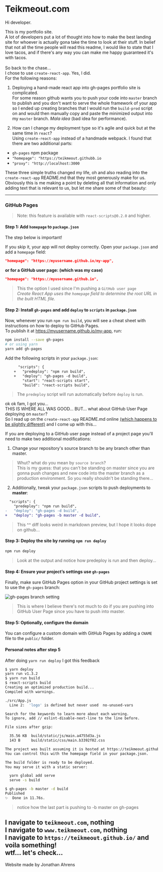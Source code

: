 # Teikmeout.com
Hi developer.

This is my portfolio site.  
A lot of developers put a lot of thought into how to make the best landing site for whoever is actually gona take the time to look at their stuff.
In belief that not all the time people will read this readme, I would like to state that I love tacos, and if there's any way you can make me happy guaranteed it's with tacos.<br/>
<br/>
So back to the chase...  
I chose to use `create-react-app`. Yes, I did.  
For the following reasons:  
1. Deploying a hand-made react app into gh-pages portfolio site is complicated.  
For some reason github wants you to push your code into `master` branch to publish and you don't want to serve the whole framework of your app so I ended up creating branches that I would run the `build-prod` script on and would then manually copy and paste the minimized output into my `master` branch. _Mala idea_ (bad idea for performance).  

2. How can I change my deployment type so it's agile and quick but at the same time in `react`?<br/>
Using `create-react-app` instead of a handmade webpack. I found that there are two additional parts:  
- `gh-pages` npm package
- `"homepage": "https://teikmeout.githubb.io`
- `"proxy": "http://localhost:3000`

These three simple truths changed my life, oh and also reading into the `create-react-app` README.md that they most generously make for us. Obviously this is me making a point by deleting all that information and only adding text that is relevant to us, but let me share some of that beauty:

---

### GitHub Pages

> Note: this feature is available with `react-scripts@0.2.0` and higher.

#### Step 1: Add `homepage` to `package.json`
The step below is important!

If you skip it, your app will not deploy correctly.
Open your `package.json` and add a `homepage` field:
```json
"homepage": "https://myusername.github.io/my-app",
```

**or for a GitHub user page: (which was my case)**
```json
"homepage": "https://myusername.github.io",
```
> This the option I used since I'm pushing a `GitHub user page`  
> _Create React App uses the `homepage` field to determine the root URL in the built HTML file._

#### Step 2: Install `gh-pages` and add `deploy` to `scripts` in `package.json`
Now, whenever you run `npm run build`, you will see a cheat sheet with instructions on how to deploy to GitHub Pages.<br/>
To publish it at https://myusername.github.io/my-app, run:
```sh
npm install --save gh-pages
# or using yarn
yarn add gh-pages
```

Add the following scripts in your `package.json`:
```diff
      "scripts": {
    +   "predeploy": "npm run build",
    +   "deploy": "gh-pages -d build",
        "start": "react-scripts start",
        "build": "react-scripts build",
```
> The `predeploy` script will run automatically before `deploy` is run.  

ok ok fam, I got you...<br/>
THIS IS WHERE ALL WAS GOOD... BUT... what about GitHub User Page deploying on `master`?<br/>
So I read up on the `create-react-app` README.md online [(which happens to be slightly different)](https://github.com/facebookincubator/create-react-app/blob/master/packages/react-scripts/template/README.md#github-pages) and I come up with this...<br/>

If you are deploying to a GitHub user page instead of a project page you'll need to make two additional modifications:

1. Change your repository's source branch to be any branch other than master.
> Whut? what do you mean by `source branch`?<br/>
> This is my guess: that you can't be standing on master since you are gonna push changes and new code into the master branch as a production environment. So you really shouldn't be standing there...

2. Additionally, tweak your `package.json` scripts to push deployments to **master**:<br/>

```diff
  "scripts": {
    "predeploy": "npm run build",
-   "deploy": "gh-pages -d build",
+   "deploy": "gh-pages -b master -d build",
```
> This ^^ diff looks weird in markdown preview, but I hope it looks dope on github...

#### Step 3: Deploy the site by running `npm run deploy`
```sh
npm run deploy
```
> Look at the output and notice how predeploy is run and then deploy...

#### Step 4: Ensure your project’s settings use `gh-pages`
Finally, make sure GitHub Pages option in your GitHub project settings is set to use the `gh-pages` branch:

![gh-pages branch setting](http://i.imgur.com/HUjEr9l.png)
> This is where I believe there's not much to do if you are pushing into GitHub User Page since you have to push into master.  

#### Step 5: Optionally, configure the domain
You can configure a custom domain with GitHub Pages by adding a `CNAME` file to the `public/` folder.


#### Personal notes after step 5
After doing `yarn run deploy` I got this feedback
```sh
$ yarn deploy
yarn run v1.3.2
$ yarn run build
$ react-scripts build
Creating an optimized production build...
Compiled with warnings.

./src/App.js
  Line 2:  'logo' is defined but never used  no-unused-vars

Search for the keywords to learn more about each warning.
To ignore, add // eslint-disable-next-line to the line before.

File sizes after gzip:

  35.56 KB  build/static/js/main.a4755d3a.js
  143 B     build/static/css/main.b3392f02.css

The project was built assuming it is hosted at https://teikmeout.github.io.
You can control this with the homepage field in your package.json.

The build folder is ready to be deployed.
You may serve it with a static server:

  yarn global add serve
  serve -s build

$ gh-pages -b master -d build
Published
✨  Done in 11.76s.
```
> notice how the last part is pushing to -b master on gh-pages

I navigate to `teikmeout.com`, nothing<br/>
I navigate to `www.teikmeout.com`, nothing<br/>
I navigate to `https://teikmeout.github.io/` and voila something!  
wtf... let's check...  
---

Website made by Jonathan Ahrens
